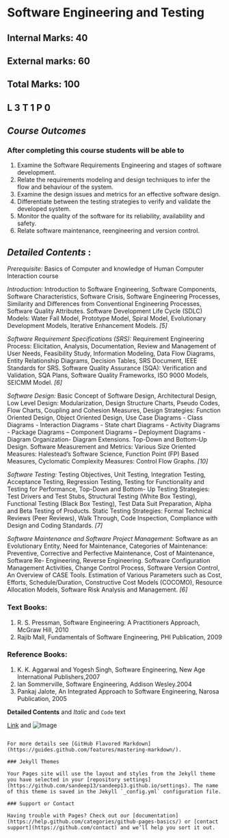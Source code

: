 # Software Engineering and Testing

## Internal Marks: 40     
## External marks: 60     
## Total Marks: 100
## L 3  T 1 P 0
## _Course Outcomes_

### After completing this course students will be able to


1. Examine the Software Requirements Engineering and stages of software development.
2. Relate the requirements modeling and design techniques to infer the flow and behaviour of the system.
3. Examine the design issues and metrics for an effective software design.
4. Differentiate between the testing strategies to verify and validate the developed system.
5. Monitor the quality of the software for its reliability, availability and safety.
6. Relate software maintenance, reengineering and version control.

## _Detailed Contents_ :
*Prerequisite:* Basics of Computer and knowledge of Human Computer Interaction course

*Introduction:* Introduction to Software Engineering, Software Components, Software Characteristics, Software Crisis, Software Engineering Processes, Similarity and Differences from Conventional Engineering Processes, Software Quality Attributes. Software Development Life Cycle (SDLC) Models: Water Fall Model, Prototype Model, Spiral Model, Evolutionary Development Models, Iterative Enhancement Models. _[5]_

*Software Requirement Specifications (SRS):* Requirement Engineering Process: Elicitation, Analysis, Documentation, Review and Management of User Needs, Feasibility Study, Information Modeling, Data Flow Diagrams, Entity Relationship Diagrams, Decision Tables, SRS Document, IEEE Standards for SRS. Software Quality Assurance (SQA): Verification and Validation, SQA Plans, Software Quality Frameworks, ISO 9000 Models, SEICMM Model. _[6]_

*Software Design:* Basic Concept of Software Design, Architectural Design, Low Level Design: Modularization, Design Structure Charts, Pseudo Codes, Flow Charts, Coupling and Cohesion Measures, Design Strategies: Function Oriented Design, Object Oriented Design, Use Case Diagrams - Class Diagrams - Interaction Diagrams - State chart Diagrams - Activity Diagrams - Package Diagrams – Component Diagrams – Deployment Diagrams - Diagram Organization- Diagram Extensions. Top-Down and Bottom-Up Design. Software Measurement and Metrics: Various Size Oriented Measures: Halestead’s Software Science, Function Point (FP) Based Measures, Cyclomatic Complexity Measures: Control Flow Graphs. _[10]_

*Software Testing:* Testing Objectives, Unit Testing, Integration Testing, Acceptance Testing, Regression Testing, Testing for Functionality and Testing for Performance, Top-Down and Bottom- Up Testing Strategies: Test Drivers and Test Stubs, Structural Testing (White Box Testing), Functional Testing (Black Box Testing), Test Data Suit Preparation, Alpha and Beta Testing of Products. Static Testing Strategies: Formal Technical Reviews (Peer Reviews), Walk Through, Code Inspection, Compliance with Design and Coding Standards. _[7]_

*Software Maintenance and Software Project Management:* Software as an Evolutionary Entity, Need for Maintenance, Categories of Maintenance: Preventive, Corrective and Perfective Maintenance, Cost of Maintenance, Software Re- Engineering, Reverse Engineering. Software Configuration Management Activities, Change Control Process, Software Version Control, An Overview of CASE Tools. Estimation of Various Parameters such as Cost, Efforts, Schedule/Duration, Constructive Cost Models (COCOMO), Resource Allocation Models, Software Risk Analysis and Management. _[6]_


### Text Books:

1. R. S. Pressman, Software Engineering: A Practitioners Approach, McGraw Hill, 2010
2. Rajib Mall, Fundamentals of Software Engineering, PHI Publication, 2009

### Reference Books:
1. K. K. Aggarwal and Yogesh Singh, Software Engineering, New Age International Publishers,2007
2. Ian Sommerville, Software Engineering, Addison Wesley.2004
3. Pankaj Jalote, An Integrated Approach to Software Engineering, Narosa Publication, 2005




**Detailed Contents** and _Italic_ and `Code` text

[Link](url) and ![Image](src)
```

For more details see [GitHub Flavored Markdown](https://guides.github.com/features/mastering-markdown/).

### Jekyll Themes

Your Pages site will use the layout and styles from the Jekyll theme you have selected in your [repository settings](https://github.com/sandeep13/sandeep13.github.io/settings). The name of this theme is saved in the Jekyll `_config.yml` configuration file.

### Support or Contact

Having trouble with Pages? Check out our [documentation](https://help.github.com/categories/github-pages-basics/) or [contact support](https://github.com/contact) and we’ll help you sort it out.
